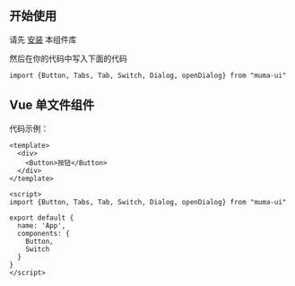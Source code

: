 ## 开始使用

请先 [安装](#/doc/install) 本组件库

然后在你的代码中写入下面的代码

```
import {Button, Tabs, Tab, Switch, Dialog, openDialog} from "muma-ui"
```

## Vue 单文件组件

代码示例：
```
<template>
  <div>
    <Button>按钮</Button>
  </div>
</template>

<script>
import {Button, Tabs, Tab, Switch, Dialog, openDialog} from "muma-ui"

export default {
  name: 'App',
  components: {
    Button,
    Switch
  }
}
</script>
```